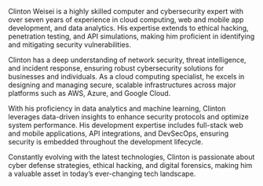 Clinton Weisei is a highly skilled computer and cybersecurity expert with over seven years of experience in cloud computing, web and mobile app development, and data analytics. His expertise extends to ethical hacking, penetration testing, and API simulations, making him proficient in identifying and mitigating security vulnerabilities.

Clinton has a deep understanding of network security, threat intelligence, and incident response, ensuring robust cybersecurity solutions for businesses and individuals. As a cloud computing specialist, he excels in designing and managing secure, scalable infrastructures across major platforms such as AWS, Azure, and Google Cloud.

With his proficiency in data analytics and machine learning, Clinton leverages data-driven insights to enhance security protocols and optimize system performance. His development expertise includes full-stack web and mobile applications, API integrations, and DevSecOps, ensuring security is embedded throughout the development lifecycle.

Constantly evolving with the latest technologies, Clinton is passionate about cyber defense strategies, ethical hacking, and digital forensics, making him a valuable asset in today’s ever-changing tech landscape.
